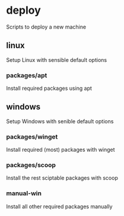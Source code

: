 deploy
======

Scripts to deploy a new machine

linux
-----

Setup Linux with sensible default options

### packages/apt

Install required packages using apt

windows
-------

Setup Windows with senible default options

### packages/winget

Install required (most) packages with winget

### packages/scoop

Install the rest sciptable packages with scoop

### manual-win

Install all other required packages manually
